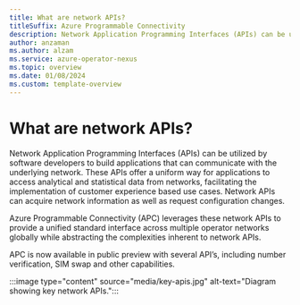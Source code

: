 ```yaml
---
title: What are network APIs?
titleSuffix: Azure Programmable Connectivity
description: Network Application Programming Interfaces (APIs) can be utilized by software developers to build applications that can communicate with the underlying network.
author: anzaman
ms.author: alzam
ms.service: azure-operator-nexus
ms.topic: overview 
ms.date: 01/08/2024
ms.custom: template-overview
---
```


# What are network APIs?
 
Network Application Programming Interfaces (APIs) can be utilized by software developers to build applications that can communicate with the underlying network. These APIs offer a uniform way for applications to access analytical and statistical data from networks, facilitating the implementation of customer experience based use cases. Network APIs can acquire network information as well as request configuration changes.  

Azure Programmable Connectivity (APC) leverages these network APIs to provide a unified standard interface across multiple operator networks globally while abstracting the complexities inherent to network APIs.  

APC is now available in public preview with several API’s, including number verification, SIM swap and other capabilities.  
  
   :::image type="content" source="media/key-apis.jpg" alt-text="Diagram showing key network APIs.":::  
